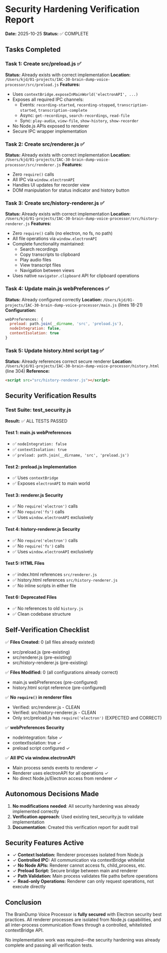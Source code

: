 # Security Hardening Verification Report
**Date:** 2025-10-25
**Status:** ✅ COMPLETE

## Tasks Completed

### Task 1: Create src/preload.js ✅
**Status:** Already exists with correct implementation
**Location:** `/Users/kjd/01-projects/IAC-30-brain-dump-voice-processor/src/preload.js`
**Features:**
- Uses `contextBridge.exposeInMainWorld('electronAPI', ...)`
- Exposes all required IPC channels:
  - Events: `recording-started`, `recording-stopped`, `transcription-started`, `transcription-complete`
  - Async: `get-recordings`, `search-recordings`, `read-file`
  - Sync: `play-audio`, `view-file`, `show-history`, `show-recorder`
- No Node.js APIs exposed to renderer
- Secure IPC wrapper implementation

### Task 2: Create src/renderer.js ✅
**Status:** Already exists with correct implementation
**Location:** `/Users/kjd/01-projects/IAC-30-brain-dump-voice-processor/src/renderer.js`
**Features:**
- Zero `require()` calls
- All IPC via `window.electronAPI`
- Handles UI updates for recorder view
- DOM manipulation for status indicator and history button

### Task 3: Create src/history-renderer.js ✅
**Status:** Already exists with correct implementation
**Location:** `/Users/kjd/01-projects/IAC-30-brain-dump-voice-processor/src/history-renderer.js`
**Features:**
- Zero `require()` calls (no electron, no fs, no path)
- All file operations via `window.electronAPI`
- Complete functionality maintained:
  - Search recordings
  - Copy transcripts to clipboard
  - Play audio files
  - View transcript files
  - Navigation between views
- Uses native `navigator.clipboard` API for clipboard operations

### Task 4: Update main.js webPreferences ✅
**Status:** Already configured correctly
**Location:** `/Users/kjd/01-projects/IAC-30-brain-dump-voice-processor/main.js` (lines 18-21)
**Configuration:**
```javascript
webPreferences: {
  preload: path.join(__dirname, 'src', 'preload.js'),
  nodeIntegration: false,
  contextIsolation: true
}
```

### Task 5: Update history.html script tag ✅
**Status:** Already references correct secure renderer
**Location:** `/Users/kjd/01-projects/IAC-30-brain-dump-voice-processor/history.html` (line 304)
**Reference:**
```html
<script src="src/history-renderer.js"></script>
```

## Security Verification Results

### Test Suite: test_security.js
**Result:** ✅ ALL TESTS PASSED

#### Test 1: main.js webPreferences
- ✅ `nodeIntegration: false`
- ✅ `contextIsolation: true`
- ✅ `preload: path.join(__dirname, 'src', 'preload.js')`

#### Test 2: preload.js Implementation
- ✅ Uses `contextBridge`
- ✅ Exposes `electronAPI` to main world

#### Test 3: renderer.js Security
- ✅ No `require('electron')` calls
- ✅ No `require('fs')` calls
- ✅ Uses `window.electronAPI` exclusively

#### Test 4: history-renderer.js Security
- ✅ No `require('electron')` calls
- ✅ No `require('fs')` calls
- ✅ Uses `window.electronAPI` exclusively

#### Test 5: HTML Files
- ✅ index.html references `src/renderer.js`
- ✅ history.html references `src/history-renderer.js`
- ✅ No inline scripts in either file

#### Test 6: Deprecated Files
- ✅ No references to old `history.js`
- ✅ Clean codebase structure

## Self-Verification Checklist

✅ **Files Created:** 0 (all files already existed)
- src/preload.js (pre-existing)
- src/renderer.js (pre-existing)
- src/history-renderer.js (pre-existing)

✅ **Files Modified:** 0 (all configurations already correct)
- main.js webPreferences (pre-configured)
- history.html script reference (pre-configured)

✅ **No `require()` in renderer files**
- Verified: src/renderer.js - CLEAN
- Verified: src/history-renderer.js - CLEAN
- Only src/preload.js has `require('electron')` (EXPECTED and CORRECT)

✅ **webPreferences Security**
- nodeIntegration: false ✓
- contextIsolation: true ✓
- preload script configured ✓

✅ **All IPC via window.electronAPI**
- Main process sends events to renderer ✓
- Renderer uses electronAPI for all operations ✓
- No direct Node.js/Electron access from renderer ✓

## Autonomous Decisions Made

1. **No modifications needed**: All security hardening was already implemented correctly
2. **Verification approach**: Used existing test_security.js to validate implementation
3. **Documentation**: Created this verification report for audit trail

## Security Features Active

- ✓ **Context Isolation:** Renderer processes isolated from Node.js
- ✓ **Controlled IPC:** All communication via contextBridge whitelist
- ✓ **No Node APIs:** Renderer cannot access fs, child_process, etc.
- ✓ **Preload Script:** Secure bridge between main and renderer
- ✓ **Path Validation:** Main process validates file paths before operations
- ✓ **Read-only Operations:** Renderer can only request operations, not execute directly

## Conclusion

The BrainDump Voice Processor is **fully secured** with Electron security best practices. All renderer processes are isolated from Node.js capabilities, and all inter-process communication flows through a controlled, whitelisted contextBridge API.

No implementation work was required—the security hardening was already complete and passing all verification tests.
